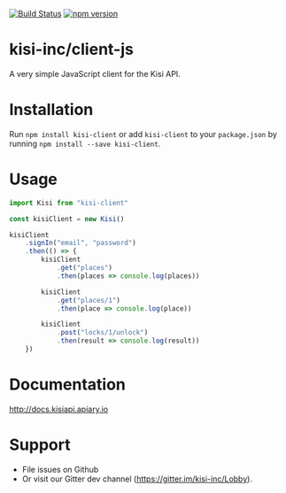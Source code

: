 [![Build Status](https://travis-ci.org/kisi-inc/client-js.svg?branch=release-4.0.0)](https://travis-ci.org/kisi-inc/client-js) [![npm version](https://badge.fury.io/js/kisi-client.svg)](https://badge.fury.io/js/kisi-client)

# kisi-inc/client-js

A very simple JavaScript client for the Kisi API.

# Installation

Run `npm install kisi-client` or add `kisi-client` to your `package.json` by running `npm install --save kisi-client`.

# Usage

```javascript
import Kisi from "kisi-client"

const kisiClient = new Kisi()

kisiClient
    .signIn("email", "password")
    .then(() => {
        kisiClient
            .get("places")
            .then(places => console.log(places))

        kisiClient
            .get("places/1")
            .then(place => console.log(place))

        kisiClient
            .post("locks/1/unlock")
            .then(result => console.log(result))
    })

```

# Documentation

<http://docs.kisiapi.apiary.io>

# Support

- File issues on Github
- Or visit our Gitter dev channel (<https://gitter.im/kisi-inc/Lobby>).
